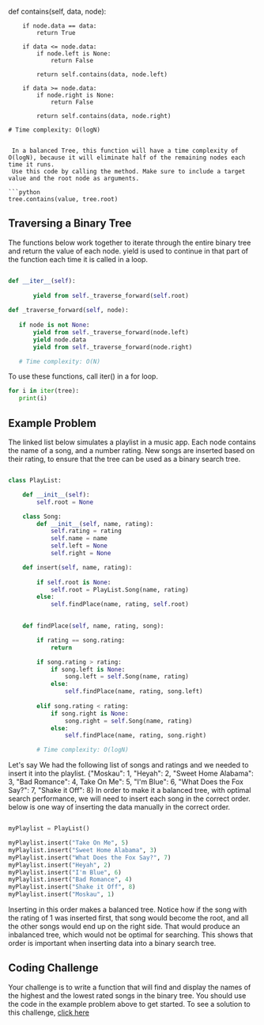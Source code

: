 

def contains(self, data, node):
        
        if node.data == data:
            return True

        if data <= node.data:
            if node.left is None:
                return False
            
            return self.contains(data, node.left)

        if data >= node.data:
            if node.right is None:
                return False
            
            return self.contains(data, node.right)

    # Time complexity: O(logN)

```

 In a balanced Tree, this function will have a time complexity of O(logN), because it will eliminate half of the remaining nodes each time it runs.
 Use this code by calling the method. Make sure to include a target value and the root node as arguments.

```python
tree.contains(value, tree.root) 
```

 ## Traversing a Binary Tree

 The functions below work together to iterate through the entire binary tree and return the value of each node. yield is used to continue in that part of the function each time it is called in a loop. 

 ```python

def __iter__(self):
        
        yield from self._traverse_forward(self.root)
        
def _traverse_forward(self, node):
        
    if node is not None:
        yield from self._traverse_forward(node.left)
        yield node.data
        yield from self._traverse_forward(node.right)

    # Time complexity: O(N)

 ```

 To use these functions, call iter() in a for loop.

 ```python
for i in iter(tree):
    print(i)
 ```

## Example Problem

The linked list below simulates a playlist in a music app. Each node contains the name of a song, and a number rating. New songs are inserted based on their rating, to ensure that the tree can be used as a binary search tree.

```python

class PlayList:

    def __init__(self):
        self.root = None

    class Song:
        def __init__(self, name, rating):
            self.rating = rating
            self.name = name
            self.left = None
            self.right = None

    def insert(self, name, rating):
        
        if self.root is None:
            self.root = PlayList.Song(name, rating)
        else:
            self.findPlace(name, rating, self.root)
        

    def findPlace(self, name, rating, song):

        if rating == song.rating:
            return

        if song.rating > rating:
            if song.left is None:
                song.left = self.Song(name, rating)
            else:
                self.findPlace(name, rating, song.left)
            
        elif song.rating < rating:
            if song.right is None:
                song.right = self.Song(name, rating)
            else:
                self.findPlace(name, rating, song.right)

        # Time complexity: O(logN)

```

Let's say We had the following list of songs and ratings and we needed to insert it into the playlist. {"Moskau": 1, "Heyah": 2, "Sweet Home Alabama": 3, "Bad Romance": 4, Take On Me": 5, "I'm Blue": 6, "What Does the Fox Say?": 7, "Shake it Off": 8}
In order to make it a balanced tree, with optimal search performance, we will need to insert each song in the correct order. below is one way of inserting the data manually in the correct order.

```python

myPlaylist = PlayList()

myPlaylist.insert("Take On Me", 5)
myPlaylist.insert("Sweet Home Alabama", 3)
myPlaylist.insert("What Does the Fox Say?", 7)
myPlaylist.insert("Heyah", 2)
myPlaylist.insert("I'm Blue", 6)
myPlaylist.insert("Bad Romance", 4)
myPlaylist.insert("Shake it Off", 8)
myPlaylist.insert("Moskau", 1)

```

Inserting in this order makes a balanced tree. Notice how if the song with the rating of 1 was inserted first, that song would become the root, and all the other songs would end up on the right side. That would produce an inbalanced tree, which would not be optimal for searching. This shows that order is important when inserting data into a binary search tree.

## Coding Challenge

Your challenge is to write a function that will find and display the names of the highest and the lowest rated songs in the binary tree. You should use the code in the example problem above to get started. 
To see a solution to this challenge, [click here](binarytreepractice.py)